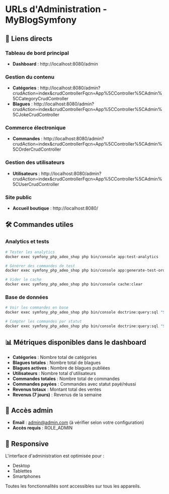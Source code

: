 # URLs d'Administration - MyBlogSymfony

## 🔗 Liens directs

### Tableau de bord principal

- **Dashboard** : http://localhost:8080/admin

### Gestion du contenu

- **Catégories** : http://localhost:8080/admin?crudAction=index&crudControllerFqcn=App%5CController%5CAdmin%5CCategoryCrudController
- **Blagues** : http://localhost:8080/admin?crudAction=index&crudControllerFqcn=App%5CController%5CAdmin%5CJokeCrudController

### Commerce électronique

- **Commandes** : http://localhost:8080/admin?crudAction=index&crudControllerFqcn=App%5CController%5CAdmin%5COrderCrudController

### Gestion des utilisateurs

- **Utilisateurs** : http://localhost:8080/admin?crudAction=index&crudControllerFqcn=App%5CController%5CAdmin%5CUserCrudController

### Site public

- **Accueil boutique** : http://localhost:8080/

## 🛠️ Commandes utiles

### Analytics et tests

```bash
# Tester les analytics
docker exec symfony_php_adeo_shop php bin/console app:test-analytics

# Générer des commandes de test
docker exec symfony_php_adeo_shop php bin/console app:generate-test-orders 10

# Vider le cache
docker exec symfony_php_adeo_shop php bin/console cache:clear
```

### Base de données

```bash
# Voir les commandes en base
docker exec symfony_php_adeo_shop php bin/console doctrine:query:sql "SELECT * FROM \`order\` LIMIT 10"

# Compter les commandes par statut
docker exec symfony_php_adeo_shop php bin/console doctrine:query:sql "SELECT status, COUNT(*) as count FROM \`order\` GROUP BY status"
```

## 📊 Métriques disponibles dans le dashboard

- **Catégories** : Nombre total de catégories
- **Blagues totales** : Nombre total de blagues
- **Blagues actives** : Nombre de blagues publiées
- **Utilisateurs** : Nombre total d'utilisateurs
- **Commandes totales** : Nombre total de commandes
- **Commandes payées** : Commandes avec statut payé/réussi
- **Revenus totaux** : Montant total des ventes
- **Revenus (7 jours)** : Revenus de la semaine

## 🔐 Accès admin

- **Email** : admin@admin.com (à vérifier selon votre configuration)
- **Accès requis** : ROLE_ADMIN

## 📱 Responsive

L'interface d'administration est optimisée pour :

- Desktop
- Tablettes
- Smartphones

Toutes les fonctionnalités sont accessibles sur tous les appareils.
